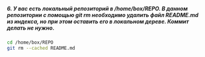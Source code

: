 ##### 6. У вас есть локальный репозиторий  в /home/box/REPO. В данном репозитории с помощью git rm необходимо удалить файл README.md из индекса, но при этом оставить его в локальном дереве. Коммит делать не нужно.
```bash
cd /home/box/REPO
git rm --cached README.md
```
